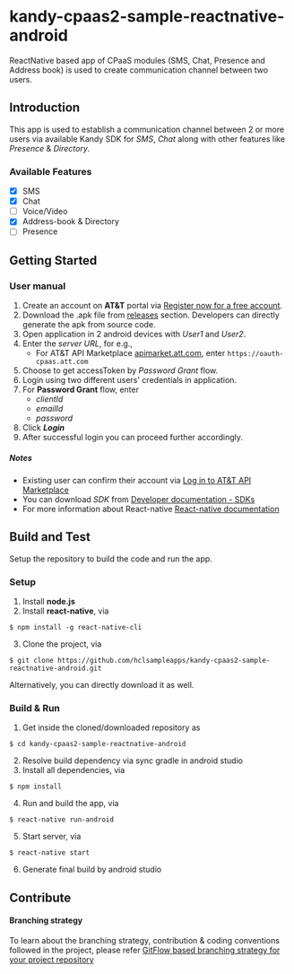 # kandy-cpaas2-sample-reactnative-android
ReactNative based app of CPaaS modules (SMS, Chat, Presence and Address book) is used to create communication channel between two users.

## Introduction 
This app is used to establish a communication channel between 2 or more users via available Kandy SDK for *SMS*, *Chat* along with other features like *Presence* & *Directory*.

### Available Features
- [x] SMS
- [x] Chat
- [ ] Voice/Video
- [x] Address-book & Directory
- [ ] Presence

## Getting Started

### User manual 

1. Create an account on **AT&T** portal via [Register now for a free account](https://apimarket.att.com/signup).
2. Download the .apk file from [releases](https://github.com/hclsampleapps/kandy-cpaas2-sample-reactnative-android/releases) section. Developers can directly generate the apk from source code.
3. Open application in 2 android devices with *User1* and *User2*.
4. Enter the *server URL*, for e.g.,
	- For AT&T API Marketplace [apimarket.att.com](https://apimarket.att.com), enter `https://oauth-cpaas.att.com`
5. Choose to get accessToken by *Password Grant* flow.
6. Login using two different users' credentials in application.
7. For **Password Grant** flow, enter 
	- *clientId* 
	- *emailId* 
	- *password*   
8. Click ***Login***
9. After successful login you can proceed further accordingly.

##### Notes

 - Existing user can confirm their account via [Log in to AT&T API Marketplace](https://apimarket.att.com/login)
 - You can download *SDK* from [Developer documentation - SDKs](https://apimarket.att.com/developer/sdks/android)
 - For more information about React-native [React-native documentation](https://facebook.github.io/react-native/docs/getting-started)
 
## Build and Test
Setup the repository to build the code and run the app. 

### Setup

1. Install **node.js**
2. Install **react-native**, via
```shell
$ npm install -g react-native-cli
```
3. Clone the project, via
```shell
$ git clone https://github.com/hclsampleapps/kandy-cpaas2-sample-reactnative-android.git
```
   Alternatively, you can directly download it as well.

### Build & Run

1. Get inside the cloned/downloaded repository as 
```shell
$ cd kandy-cpaas2-sample-reactnative-android   
```
2. Resolve build dependency via sync gradle in android studio
3. Install all dependencies, via
```shell
$ npm install
```
4. Run and build the app, via
```shell
$ react-native run-android
```
5. Start server, via
```shell
$ react-native start
```
6. Generate final build by android studio

## Contribute

#### Branching strategy

To learn about the branching strategy, contribution & coding conventions followed in the project, please refer [GitFlow based branching strategy for your project repository](https://gist.github.com/ribbon-abku/10d3fc1cff5c35a2df401196678e258a)
